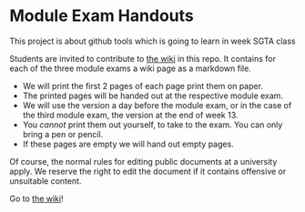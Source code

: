 # Module Exam Handouts

This project is about github tools which is going to learn in week SGTA class

Students are invited to contribute to [the wiki](https://github.com/Comp1050-2024s1/module-wiki/wiki) in this repo. It contains for each of the three module exams a wiki page as a markdown file.

* We will print the first 2 pages of each page print them on paper.
* The printed pages will be handed out at the respective module exam.
* We will use the version a day before the module exam, or in the case of the third module exam, the version at the end of week 13.
* You *cannot* print them out yourself, to take to the exam. You can only bring a pen or pencil.
* If these pages are empty we will hand out empty pages.

Of course, the normal rules for editing public documents at a university apply. We reserve the right to edit the document if it contains offensive or unsuitable content.


Go to [the wiki](https://github.com/Comp1050-2024s1/module-wiki/wiki)!
